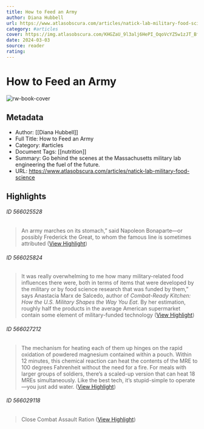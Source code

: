 ```yaml
---
title: How to Feed an Army
author: Diana Hubbell
url: https://www.atlasobscura.com/articles/natick-lab-military-food-science
category: #articles
cover: https://img.atlasobscura.com/KHGZaU_9l3alj6HePI_OqoVcYZ5w1zJT_BfzC7WewCI/rt:fit/w:600/q:81/sm:1/scp:1/ar:1/aHR0cHM6Ly9hdGxh/cy1kZXYuczMuYW1h/em9uYXdzLmNvbS91/cGxvYWRzL2Fzc2V0/cy9iMjM1ODVlNS1j/NDZkLTRkNDctYjYx/NC1mOTUzYjdiMDQx/MzVlZmZkMTQ2OGUz/Y2FjZWY3ZTVfX1VT/IEFybXkgUmVzZWFy/Y2ggSW5zdGl0dXRl/IG9mIEVudmlyb25t/ZW50YWwgX01lZGlj/aW5lX01ldGFib2xp/YyBLaXRjaGVuIGlu/IE5hdGljayBNYXNz/YWNodXNldHRzXzM2/Ni5wbmc.png
date: 2024-03-03
source: reader
rating:
---
```

# How to Feed an Army

![rw-book-cover](https://img.atlasobscura.com/KHGZaU_9l3alj6HePI_OqoVcYZ5w1zJT_BfzC7WewCI/rt:fit/w:600/q:81/sm:1/scp:1/ar:1/aHR0cHM6Ly9hdGxh/cy1kZXYuczMuYW1h/em9uYXdzLmNvbS91/cGxvYWRzL2Fzc2V0/cy9iMjM1ODVlNS1j/NDZkLTRkNDctYjYx/NC1mOTUzYjdiMDQx/MzVlZmZkMTQ2OGUz/Y2FjZWY3ZTVfX1VT/IEFybXkgUmVzZWFy/Y2ggSW5zdGl0dXRl/IG9mIEVudmlyb25t/ZW50YWwgX01lZGlj/aW5lX01ldGFib2xp/YyBLaXRjaGVuIGlu/IE5hdGljayBNYXNz/YWNodXNldHRzXzM2/Ni5wbmc.png)

## Metadata
- Author: [[Diana Hubbell]]
- Full Title: How to Feed an Army
- Category: #articles
- Document Tags: [[nutrition]] 
- Summary: Go behind the scenes at the Massachusetts military lab engineering the fuel of the future.
- URL: https://www.atlasobscura.com/articles/natick-lab-military-food-science

## Highlights
###### ID 566025528
> An army marches on its stomach,” said Napoleon Bonaparte—or possibly Frederick the Great, to whom the famous line is sometimes attributed ([View Highlight](https://read.readwise.io/read/01h5qch3x3aj9j85vpekhtvgmc))
    
###### ID 566025824
> It was really overwhelming to me how many military-related food influences there were, both in terms of items that were developed by the military or by food science research that was funded by them,” says Anastacia Marx de Salcedo, author of *Combat-Ready Kitchen: How the U.S. Military Shapes the Way You Eat*. By her estimation, roughly half the products in the average American supermarket contain some element of military-funded technology ([View Highlight](https://read.readwise.io/read/01h5qcjsqpv9b113vj4etrrjg1))
    
###### ID 566027212
> The mechanism for heating each of them up hinges on the rapid oxidation of powdered magnesium contained within a pouch. Within 12 minutes, this chemical reaction can heat the contents of the MRE to 100 degrees Fahrenheit without the need for a fire. For meals with larger groups of soldiers, there’s a scaled-up version that can heat 18 MREs simultaneously. Like the best tech, it’s stupid-simple to operate—you just add water. ([View Highlight](https://read.readwise.io/read/01h5qcqd0424482vqddwvxw01k))
    
###### ID 566029118
> Close Combat Assault Ration ([View Highlight](https://read.readwise.io/read/01h5qd03n887m94sg9nah6bkm5))
    

